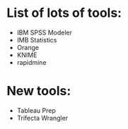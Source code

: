 # List of lots of tools:
- IBM SPSS Modeler
- IMB Statistics
- Orange
- KNIME
- rapidmine

# New tools:
- Tableau Prep
- Trifecta Wrangler
